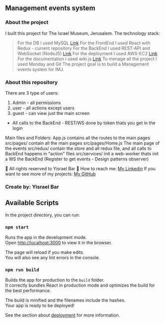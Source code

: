 ## Management events system

### About the project

I built this project for The Israel Museum, Jerusalem.
The technology stack:

> For the DB I used MySQL [Link](https://github.com/yisrael35/rest_imj/tree/main/sql/structure)
> For the FrontEnd I used React with Redux - current repository
> For the BackEnd I used REST-API and WebSocket (NodeJS) [Link](https://github.com/yisrael35/rest_imj)
> For the deployment I used AWS-EC2 [Link](http://yisraelbar.xyz/Login)
> For the documentation I used wiki.js [Link](https://wiki-imj.herokuapp.com/)
> To menage all the project I used Monday and Git
> The project goal is to build a Management events system for IMJ.

### About this repository

There are 3 type of users:

1. Admin - all permissions
2. user - all actions except users
3. guest - can view just the main screen

- All calls to the BackEnd - REST/WS done by token thats you get in the login

Main files and Folders:
App.js contains all the routes to the main pages
src/pages/ contain all the main pages
src/pages/Home.js The main page of the events
src/redux/ contain the store and all redux file, and all calls to BackEnd happens in "action" files
src/services/ init a web-worker thats init a WS the BackEnd (Register to get events - Design patterns observer)

👀 All rights reserved to Yisrael Bar
🌱 How to reach me:
[My Linkedin](https://www.linkedin.com/in/yisrael-bar-7534a842/)
If you want to see more of my projects:
[My GitHub](https://github.com/yisrael35)

### Create by: Yisrael Bar

## Available Scripts

In the project directory, you can run:

### `npm start`

Runs the app in the development mode.\
Open [http://localhost:3000](http://localhost:3000) to view it in the browser.

The page will reload if you make edits.\
You will also see any lint errors in the console.

### `npm run build`

Builds the app for production to the `build` folder.\
It correctly bundles React in production mode and optimizes the build for the best performance.

The build is minified and the filenames include the hashes.\
Your app is ready to be deployed!

See the section about [deployment](https://facebook.github.io/create-react-app/docs/deployment) for more information.
